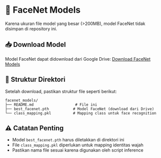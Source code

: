 # 🎯 FaceNet Models

Karena ukuran file model yang besar (>200MB), model FaceNet tidak disimpan di repository ini. 

## 📥 Download Model

Model FaceNet dapat didownload dari Google Drive:
[Download FaceNet Models](https://drive.google.com/drive/folders/1cJa4RmXEZ1U0oLc0kgoJ_MnNOemxInh7?usp=sharing)

## 📁 Struktur Direktori

Setelah download, pastikan struktur file seperti berikut:
```
facenet_models/
├── README.md                   # File ini
├── best_facenet.pth           # Model FaceNet (download dari Drive)
└── class_mapping.pkl          # Mapping class untuk face recognition
```

## ⚠️ Catatan Penting
- Model `best_facenet.pth` harus diletakkan di direktori ini
- File `class_mapping.pkl` diperlukan untuk mapping identitas wajah
- Pastikan nama file sesuai karena digunakan oleh script inference 